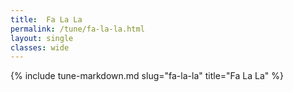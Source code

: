 ```yaml
---
title:  Fa La La
permalink: /tune/fa-la-la.html
layout: single
classes: wide
---
```

{% include tune-markdown.md slug="fa-la-la" title="Fa La La" %}
